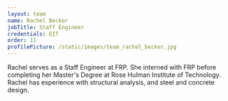 ```yaml
---
layout: team
name: Rachel Becker
jobTitle: Staff Engineer
credentials: EIT
order: 11
profilePicture: /static/images/team_rachel_becker.jpg
---
```

Rachel serves as a Staff Engineer at FRP.  She interned with FRP before completing her Master's Degree at Rose Hulman Institute of Technology.  Rachel has experience with structural analysis, and steel and concrete design.
